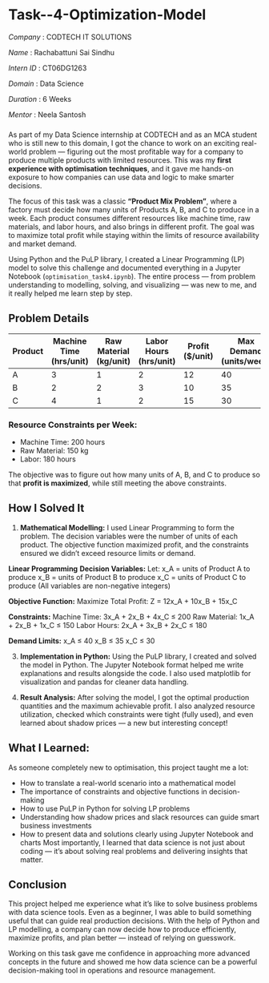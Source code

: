 # Task--4-Optimization-Model

*Company*   : CODTECH IT SOLUTIONS

*Name*      : Rachabattuni Sai Sindhu

*Intern ID* : CT06DG1263

*Domain*    : Data Science

*Duration*  : 6 Weeks

*Mentor*    : Neela Santosh

###

As part of my Data Science internship at CODTECH and as an MCA student who is still new to this domain, I got the chance to work on an exciting real-world problem — figuring out the most profitable way for a company to produce multiple products with limited resources. This was my **first experience with optimisation techniques**, and it gave me hands-on exposure to how companies can use data and logic to make smarter decisions.

The focus of this task was a classic **“Product Mix Problem”**, where a factory must decide how many units of Products A, B, and C to produce in a week. Each product consumes different resources like machine time, raw materials, and labor hours, and also brings in different profit. The goal was to maximize total profit while staying within the limits of resource availability and market demand.

Using Python and the PuLP library, I created a Linear Programming (LP) model to solve this challenge and documented everything in a Jupyter Notebook (`optimisation_task4.ipynb`). The entire process — from problem understanding to modelling, solving, and visualizing — was new to me, and it really helped me learn step by step.

## Problem Details

| Product | Machine Time (hrs/unit) | Raw Material (kg/unit) | Labor Hours (hrs/unit) | Profit (\$/unit) | Max Demand (units/week) |
| ------- | ----------------------- | ---------------------- | ---------------------- | ---------------- | ----------------------- |
| A       | 3                       | 1                      | 2                      | 12               | 40                      |
| B       | 2                       | 2                      | 3                      | 10               | 35                      |
| C       | 4                       | 1                      | 2                      | 15               | 30                      |

### Resource Constraints per Week:

* Machine Time: 200 hours
* Raw Material: 150 kg
* Labor: 180 hours

The objective was to figure out how many units of A, B, and C to produce so that **profit is maximized**, while still meeting the above constraints.


## How I Solved It

1. **Mathematical Modelling:**
   I used Linear Programming to form the problem. The decision variables were the number of units of each product. The objective function maximized profit, and the constraints ensured we didn’t exceed resource limits or demand.

**Linear Programming**
**Decision Variables:**
Let:
x_A = units of Product A to produce
x_B = units of Product B to produce
x_C = units of Product C to produce
(All variables are non-negative integers)

**Objective Function:**
Maximize Total Profit:
Z = 12x_A + 10x_B + 15x_C

**Constraints:**
Machine Time: 3x_A + 2x_B + 4x_C ≤ 200
Raw Material: 1x_A + 2x_B + 1x_C ≤ 150
Labor Hours: 2x_A + 3x_B + 2x_C ≤ 180

**Demand Limits:**
x_A ≤ 40
x_B ≤ 35
x_C ≤ 30

3. **Implementation in Python:**
   Using the PuLP library, I created and solved the model in Python. The Jupyter Notebook format helped me write explanations and results alongside the code. I also used matplotlib for visualization and pandas for cleaner data handling.

4. **Result Analysis:**
   After solving the model, I got the optimal production quantities and the maximum achievable profit. I also analyzed resource utilization, checked which constraints were tight (fully used), and even learned about shadow prices — a new but interesting concept!


## **What I Learned:**

As someone completely new to optimisation, this project taught me a lot:
* How to translate a real-world scenario into a mathematical model
* The importance of constraints and objective functions in decision-making
* How to use PuLP in Python for solving LP problems
* Understanding how shadow prices and slack resources can guide smart business investments
* How to present data and solutions clearly using Jupyter Notebook and charts
Most importantly, I learned that data science is not just about coding — it’s about solving real problems and delivering insights that matter.


## Conclusion

This project helped me experience what it’s like to solve business problems with data science tools. Even as a beginner, I was able to build something useful that can guide real production decisions. With the help of Python and LP modelling, a company can now decide how to produce efficiently, maximize profits, and plan better — instead of relying on guesswork.

Working on this task gave me confidence in approaching more advanced concepts in the future and showed me how data science can be a powerful decision-making tool in operations and resource management.

